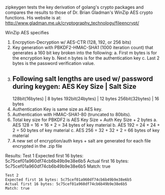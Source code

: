  zipkeygen tests the key derivation of golang's crypto packages and compares the
 results to those of Dr. Brian Gladman's WinZip AES crypto functions.
 His website is at: http://www.gladman.me.uk/cryptography_technology/fileencrypt/

 WinZip AES specifies
  1. Encrpytion-Decryption w/ AES-CTR (128, 192, or 256 bits)
  2. Key generation with PBKDF2-HMAC-SHA1 (1000 iteration count) that
generates a 160 bit key broken into the following:
        a. First m bytes is for the encryption key
        b. Next n bytes is for the authentication key
        c. Last 2 bytes is the password verification value.
  3. Following salt lengths are used w/ password during keygen:
        AES Key Size    | Salt Size
        ------------------------------
        128bit(16bytes) | 8 bytes
        192bit(24bytes) | 12 bytes
        256bit(32bytes) | 16 bytes
  4. Authentication Key is same size as AES key.
  5. Authentication with HMAC-SHA1-80 (truncated to 80bits).
  6. Total key size for PBKDF2 is AES Key Size + Auth Key Size + 2 bytes
        a. AES 128 = 16 + 16 + 2 = 34 bytes of key material
        b. AES 192 = 24 + 24 + 2 = 50 bytes of key material
        c. AES 256 = 32 + 32 + 2 = 66 bytes of key material
  7. A new set of encryption/auth keys + salt are generated for each file encrypted
  in the .zip file

Results:
    Test 1
    Expected first 16 bytes: 5c75cef01a960df74cb6b49b9e38e6b5
    Actual first 16 bytes: 5c75cef01a960df74cb6b49b9e38e6b5
    Match: true

    Test 2
    Expected first 16 bytes: 5c75cef01a960df74cb6b49b9e38e6b5
    Actual first 16 bytes: 5c75cef01a960df74cb6b49b9e38e6b5
    Match: true
